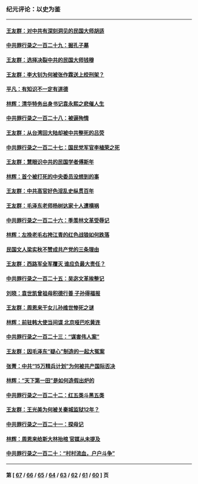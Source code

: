 ### 纪元评论：以史为鉴
---
#### [王友群：对中共有深刻洞见的民国大师胡适](../../pages/nsc1028/n14003453.md) 
#### [中共罪行录之一百二十九：掘孔子墓](../../pages/nsc1028/n14003058.md) 
#### [王友群：选择决裂中共的民国大师钱穆](../../pages/nsc1028/n14001046.md) 
#### [王友群：李大钊为何被张作霖送上绞刑架？](../../pages/nsc1028/n13999290.md) 
#### [平凡：有知识不一定有道德](../../pages/nsc1028/n13998913.md) 
#### [林辉：清华特务出身书记袁永熙之悲催人生](../../pages/nsc1028/n13997413.md) 
#### [中共罪行录之一百二十八：被逼殉情](../../pages/nsc1028/n13991056.md) 
#### [王友群：从台湾回大陆却被中共整死的吕荧](../../pages/nsc1028/n13989235.md) 
#### [中共罪行录之一百二十七：国民党军官李植荣之死](../../pages/nsc1028/n13989006.md) 
#### [王友群：慧眼识中共的民国学者傅斯年](../../pages/nsc1028/n13988371.md) 
#### [林辉：首个被打死的中央委员没想到的事](../../pages/nsc1028/n13987400.md) 
#### [王友群：中共高官好色淫乱史纵贯百年](../../pages/nsc1028/n13986035.md) 
#### [王友群：毛泽东老师杨树达家十人遭横祸](../../pages/nsc1028/n13984103.md) 
#### [中共罪行录之一百二十六：季羡林文革受辱记](../../pages/nsc1028/n13980310.md) 
#### [林辉：左挽老毛右挎江青的红色战狼如何跌落](../../pages/nsc1028/n13979615.md) 
#### [民国文人梁实秋不赞成共产党的三条理由](../../pages/nsc1028/n13979403.md) 
#### [王友群：西路军全军覆灭 谁应负最大责任？](../../pages/nsc1028/n13975235.md) 
#### [中共罪行录之一百二十五：吴宓文革挨整记](../../pages/nsc1028/n13975630.md) 
#### [刘晓：袁世凯曾祖母积德行善 子孙得福报](../../pages/nsc1028/n13975138.md) 
#### [王友群：周恩来干女儿孙维世惨死之谜](../../pages/nsc1028/n13972452.md) 
#### [林辉：前驻韩大使当间谍 北京哑巴吃黄连](../../pages/nsc1028/n13971434.md) 
#### [中共罪行录之一百二十三：“谋害伟人案”](../../pages/nsc1028/n13972044.md) 
#### [王友群：因毛泽东“疑心”制造的一起大冤案](../../pages/nsc1028/n13967794.md) 
#### [张菁：中共“15万精兵计划”为何被共产国际否决](../../pages/nsc1028/n13967677.md) 
#### [林辉：“天下第一田”是如何造假出炉的](../../pages/nsc1028/n13965823.md) 
#### [中共罪行录之一百二十二：红五类斗黑五类](../../pages/nsc1028/n13965024.md) 
#### [王友群：王光美为何被关秦城监狱12年？](../../pages/nsc1028/n13963422.md) 
#### [中共罪行录之一百二十一：探母记](../../pages/nsc1028/n13961437.md) 
#### [林辉：周恩来给斯大林抬棺 官媒从未提及](../../pages/nsc1028/n13961173.md) 
#### [中共罪行录之一百二十：“村村流血，户户斗争”](../../pages/nsc1028/n13959433.md) 

---
#### 第 [ [67](./67.md) / [66](./66.md) / [65](./65.md) / [64](./64.md) / [63](./63.md) / [62](./62.md) / [61](./61.md) / [60](./60.md) ] 页
